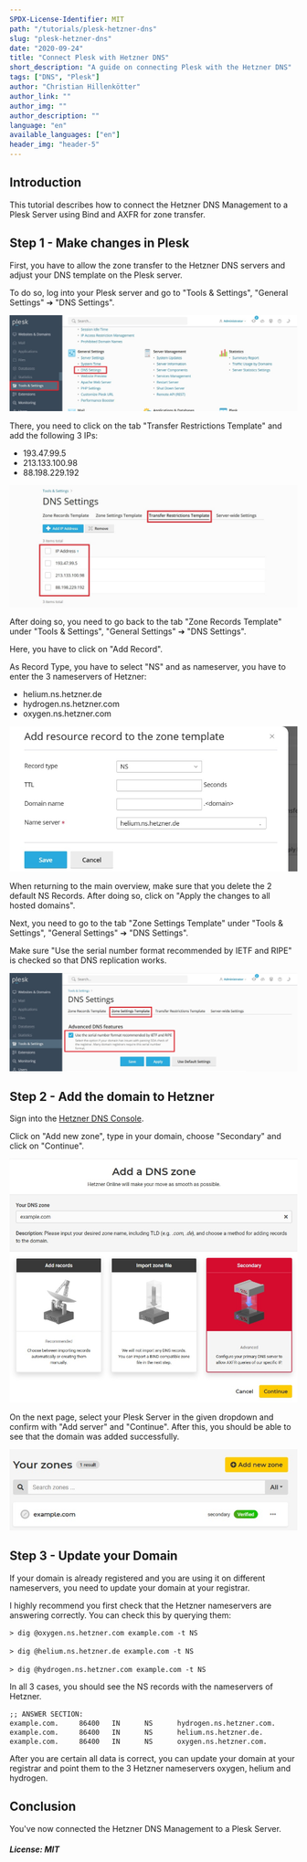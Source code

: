 ```yaml
---
SPDX-License-Identifier: MIT
path: "/tutorials/plesk-hetzner-dns"
slug: "plesk-hetzner-dns"
date: "2020-09-24"
title: "Connect Plesk with Hetzner DNS"
short_description: "A guide on connecting Plesk with the Hetzner DNS"
tags: ["DNS", "Plesk"]
author: "Christian Hillenkötter"
author_link: ""
author_img: ""
author_description: ""
language: "en"
available_languages: ["en"]
header_img: "header-5"
---
```


## Introduction

This tutorial describes how to connect the Hetzner DNS Management to a Plesk Server using Bind and AXFR for zone transfer.

## Step 1 - Make changes in Plesk

First, you have to allow the zone transfer to the Hetzner DNS servers and adjust your DNS template on the Plesk server.

To do so, log into your Plesk server and go to "Tools & Settings", "General Settings" ➔ "DNS Settings".

![DNS settings](images/plesk-dns-settings.jpg)

There, you need to click on the tab "Transfer Restrictions Template" and add the following 3 IPs:

* 193.47.99.5
* 213.133.100.98
* 88.198.229.192

![Add IPs](images/plesk-ips.jpg)

After doing so, you need to go back to the tab "Zone Records Template" under "Tools & Settings", "General Settings" ➔ "DNS Settings".

Here, you have to click on "Add Record".

As Record Type, you have to select "NS" and as nameserver, you have to enter the 3 nameservers of Hetzner:

* helium.ns.hetzner.de
* hydrogen.ns.hetzner.com
* oxygen.ns.hetzner.com

![Add nameservers](images/plesk-nameservers.jpg)

When returning  to the main overview, make sure that you delete the 2 default NS Records. After doing so, click on "Apply the changes to all hosted domains".

Next, you need to go to the tab "Zone Settings Template" under "Tools & Settings", "General Settings" ➔ "DNS Settings".

Make sure "Use the serial number format recommended by IETF and RIPE" is checked so that DNS replication works.

![Advanced DNS features](images/plesk-advanced-dns.jpg)

## Step 2 - Add the domain to Hetzner

Sign into the [Hetzner DNS Console](https://dns.hetzner.com/).

Click on "Add new zone", type in your domain, choose "Secondary" and click on "Continue".

![Add Zone](images/hetzner-dns-zone.jpg)

On the next page, select your Plesk Server in the given dropdown and confirm with "Add server" and "Continue". After this, you should be able to see that the domain was added successfully.

![Successfully added the domain](images/hetzner-dns-success.jpg)

## Step 3 - Update your Domain

If your domain is already registered and you are using it on different nameservers, you need to update your domain at your registrar.

I highly recommend you first check that the Hetzner nameservers are answering correctly. You can check this by querying them:

```dig
> dig @oxygen.ns.hetzner.com example.com -t NS

> dig @helium.ns.hetzner.de example.com -t NS

> dig @hydrogen.ns.hetzner.com example.com -t NS
```

In all 3 cases, you should see the NS records with the nameservers of Hetzner.

```console
;; ANSWER SECTION:
example.com.     86400   IN      NS      hydrogen.ns.hetzner.com.
example.com.     86400   IN      NS      helium.ns.hetzner.de.
example.com.     86400   IN      NS      oxygen.ns.hetzner.com.
```

After you are certain all data is correct, you can update your domain at your registrar and point them to the 3 Hetzner nameservers oxygen, helium and hydrogen.

## Conclusion

You've now connected the Hetzner DNS Management to a Plesk Server.

##### License: MIT

<!--

Contributor's Certificate of Origin

By making a contribution to this project, I certify that:

(a) The contribution was created in whole or in part by me and I have
    the right to submit it under the license indicated in the file; or

(b) The contribution is based upon previous work that, to the best of my
    knowledge, is covered under an appropriate license and I have the
    right under that license to submit that work with modifications,
    whether created in whole or in part by me, under the same license
    (unless I am permitted to submit under a different license), as
    indicated in the file; or

(c) The contribution was provided directly to me by some other person
    who certified (a), (b) or (c) and I have not modified it.

(d) I understand and agree that this project and the contribution are
    public and that a record of the contribution (including all personal
    information I submit with it, including my sign-off) is maintained
    indefinitely and may be redistributed consistent with this project
    or the license(s) involved.

Signed-off-by: Christian Hillenkötter

-->
